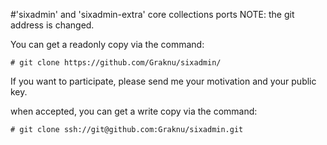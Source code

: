 #'sixadmin' and 'sixadmin-extra' core collections ports
NOTE: the git address is changed.

You can get a readonly copy via the command:

    # git clone https://github.com/Graknu/sixadmin/
    
If you want to participate, please send me your motivation and your public key.

when accepted, you can get a write copy via the command:

    # git clone ssh://git@github.com:Graknu/sixadmin.git
